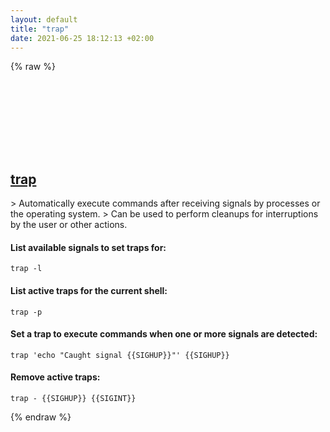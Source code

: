```yaml
---
layout: default
title: "trap"
date: 2021-06-25 18:12:13 +02:00
---
```

{% raw %}
<h2 id="trap">
  <a href="/en/linux/trap.html">trap</a> <a href="#trap"><svg class="icon">
    <use href="/assets/images/unicode_sprite.svg#link" />
  </svg></a>
</h2>
> Automatically execute commands after receiving signals by processes or the operating system.
> Can be used to perform cleanups for interruptions by the user or other actions.

#### List available signals to set traps for:
```shell
trap -l
```
#### List active traps for the current shell:
```shell
trap -p
```
#### Set a trap to execute commands when one or more signals are detected:
```shell
trap 'echo "Caught signal {{SIGHUP}}"' {{SIGHUP}}
```
#### Remove active traps:
```shell
trap - {{SIGHUP}} {{SIGINT}}
```
{% endraw %}